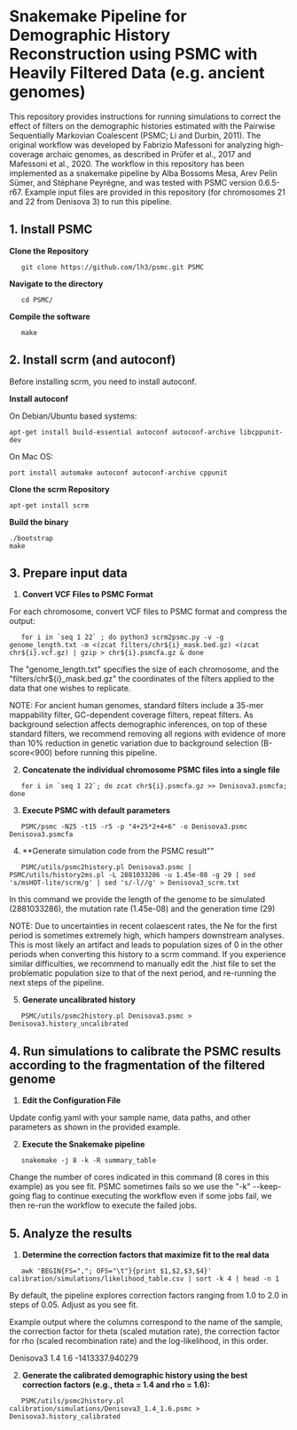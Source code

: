 # Snakemake Pipeline for Demographic History Reconstruction using PSMC with Heavily Filtered Data (e.g. ancient genomes)

This repository provides instructions for running simulations to correct the effect of filters on the demographic histories estimated with the Pairwise Sequentially Markovian Coalescent (PSMC; Li and Durbin, 2011).
The original workflow was developed by Fabrizio Mafessoni for analyzing high-coverage archaic genomes, as described in Prüfer et al., 2017 and Mafessoni et al., 2020.
The workflow in this repository has been implemented as a snakemake pipeline by Alba Bossoms Mesa, Arev Pelin Sümer, and Stéphane Peyrégne, and was tested with PSMC version 0.6.5-r67.
Example input files are provided in this repository (for chromosomes 21 and 22 from Denisova 3) to run this pipeline.

## 1. Install PSMC

**Clone the Repository**
```
   git clone https://github.com/lh3/psmc.git PSMC
```
**Navigate to the directory**
```
   cd PSMC/
```
**Compile the software**
```
   make
```


## 2. Install scrm (and autoconf)

Before installing scrm, you need to install autoconf.

**Install autoconf**

On Debian/Ubuntu based systems:
```
apt-get install build-essential autoconf autoconf-archive libcppunit-dev
```
On Mac OS:
```
port install automake autoconf autoconf-archive cppunit
```

**Clone the scrm Repository**
```
apt-get install scrm
```

**Build the binary**
```
./bootstrap
make

```


## 3. Prepare input data

1. **Convert VCF Files to PSMC Format**

For each chromosome, convert VCF files to PSMC format and compress the output:
```
   for i in `seq 1 22` ; do python3 scrm2psmc.py -v -g genome_length.txt -m <(zcat filters/chr${i}_mask.bed.gz) <(zcat chr${i}.vcf.gz) | gzip > chr${i}.psmcfa.gz & done
```
The "genome_length.txt" specifies the size of each chromosome, and the "filters/chr${i}_mask.bed.gz" the coordinates of the filters applied to the data that one wishes to replicate.

NOTE: For ancient human genomes, standard filters include a 35-mer mappability filter, GC-dependent coverage filters, repeat filters. As background selection affects demographic inferences, on top of these standard filters, we recommend removing all regions with evidence of more than 10% reduction in genetic variation due to background selection (B-score<900) before running this pipeline.

2. **Concatenate the individual chromosome PSMC files into a single file**
```
   for i in `seq 1 22`; do zcat chr${i}.psmcfa.gz >> Denisova3.psmcfa; done
```
3. **Execute PSMC with default parameters**
```
   PSMC/psmc -N25 -t15 -r5 -p "4+25*2+4+6" -o Denisova3.psmc Denisova3.psmcfa
```
4. **Generate simulation code from the PSMC result""
```
   PSMC/utils/psmc2history.pl Denisova3.psmc | PSMC/utils/history2ms.pl -L 2881033286 -u 1.45e-08 -g 29 | sed 's/msHOT-lite/scrm/g' | sed 's/-l//g' > Denisova3_scrm.txt
```
In this command we provide the length of the genome to be simulated (2881033286), the mutation rate (1.45e-08) and the generation time (29)

NOTE: Due to uncertainties in recent colaescent rates, the Ne for the first period is sometimes extremely high, which hampers downstream analyses. This is most likely an artifact and leads to population sizes of 0 in the other periods when converting this history to a scrm command. If you experience similar difficulties, we recommend to manually edit the .hist file to set the problematic population size to that of the next period, and re-running the next steps of the pipeline.

5. **Generate uncalibrated history**
```
   PSMC/utils/psmc2history.pl Denisova3.psmc > Denisova3.history_uncalibrated
```


## 4. Run simulations to calibrate the PSMC results according to the fragmentation of the filtered genome

1. **Edit the Configuration File**

Update config.yaml with your sample name, data paths, and other parameters as shown in the provided example.

2. **Execute the Snakemake pipeline**
```
   snakemake -j 8 -k -R summary_table
```
Change the number of cores indicated in this command (8 cores in this example) as you see fit. PSMC sometimes fails so we use the "-k" --keep-going flag to continue executing the workflow even if some jobs fail, we then re-run the workflow to execute the failed jobs.


## 5. Analyze the results

1. **Determine the correction factors that maximize fit to the real data**
```
   awk 'BEGIN{FS=","; OFS="\t"}{print $1,$2,$3,$4}' calibration/simulations/likelihood_table.csv | sort -k 4 | head -n 1
```
By default, the pipeline explores correction factors ranging from  1.0 to 2.0 in steps of 0.05. Adjust as you see fit. 

Example output where the columns correspond to the name of the sample, the correction factor for theta (scaled mutation rate), the correction factor for rho (scaled recombination rate) and the log-likelihood, in this order.

   Denisova3	1.4	1.6	-1413337.940279

2. **Generate the calibrated demographic history using the best correction factors (e.g., theta = 1.4 and rho = 1.6):**
```
   PSMC/utils/psmc2history.pl calibration/simulations/Denisova3_1.4_1.6.psmc > Denisova3.history_calibrated
```

